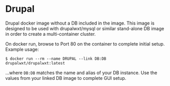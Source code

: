 Drupal
======

Drupal docker image without a DB included in the image. This image is designed to be used with drupalwxt/mysql or similar stand-alone DB image in order to create a multi-container cluster.

On docker run, browse to Port 80 on the container to complete initial setup.
Example usage:

`$ docker run --rm --name DRUPAL --link DB:DB drupalwxt/drupalwxt:latest`

...where `DB:DB` matches the name and alias of your DB instance. Use the values from your linked DB image to complete GUI setup.
